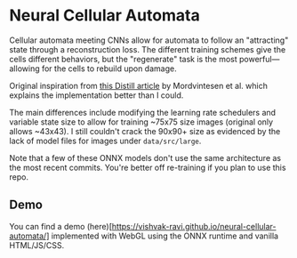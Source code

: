 # Neural Cellular Automata

Cellular automata meeting CNNs allow for automata to follow an "attracting" state through a reconstruction loss. The different training schemes give the cells different behaviors, but the "regenerate" task is the most powerful—allowing for the cells to rebuild upon damage.

Original inspiration from [this Distill article](https://distill.pub/2020/growing-ca/) by Mordvintesen et al. which explains the implementation better than I could.

The main differences include modifying the learning rate schedulers and variable state size to allow for training ~75x75 size images (original only allows ~43x43). I still couldn't crack the 90x90+ size as evidenced by the lack of model files for images under `data/src/large`.

Note that a few of these ONNX models don't use the same architecture as the most recent commits. You're better off re-training if you plan to use this repo.

## Demo

You can find a demo (here)[https://vishvak-ravi.github.io/neural-cellular-automata/] implemented with WebGL using the ONNX runtime and vanilla HTML/JS/CSS.
